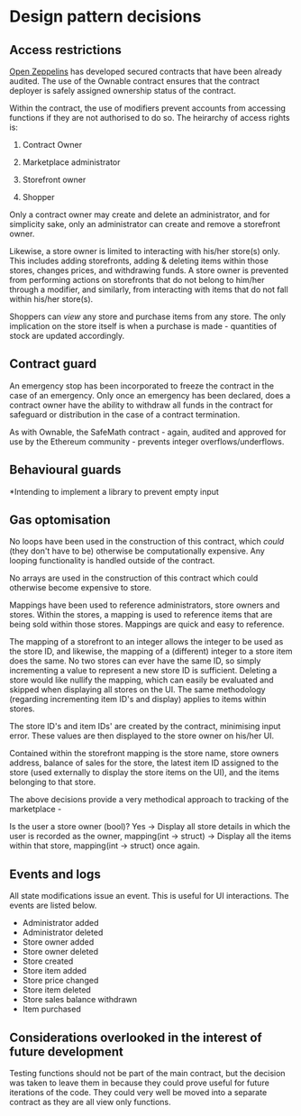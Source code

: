
# Design pattern decisions

## Access restrictions

[Open Zeppelins](https://openzeppelin.org/) has developed secured contracts that have been already audited. The use of the Ownable contract ensures that the contract deployer is safely assigned ownership status of the contract.

Within the contract, the use of modifiers prevent accounts from accessing functions if they are not authorised to do so. The heirarchy of access rights is:

1. Contract Owner

2. Marketplace administrator

3. Storefront owner

4. Shopper

Only a contract owner may create and delete an administrator, and for simplicity sake, only an administrator can create and remove a storefront owner.

Likewise, a store owner is limited to interacting with his/her store(s) only. This includes adding storefronts, adding & deleting items within those stores, changes prices, and withdrawing funds. A store owner is prevented from performing actions on storefronts that do not belong to him/her through a modifier, and similarly, from interacting with items that do not fall within his/her store(s).

Shoppers can *view* any store and purchase items from any store. The only implication on the store itself is when a purchase is made - quantities of stock are updated accordingly.

##  Contract guard

An emergency stop has been incorporated to freeze the contract in the case of an emergency. Only once an emergency has been declared, does a contract owner have the ability to withdraw all funds in the contract for safeguard or distribution in the case of a contract termination.

As with Ownable, the SafeMath contract - again, audited and approved for use by the Ethereum community - prevents integer overflows/underflows.


## Behavioural guards

*Intending to implement a library to prevent empty input


## Gas optomisation

No loops have been used in the construction of this contract, which *could* (they don't have to be) otherwise be computationally expensive. Any looping functionality is handled outside of the contract.

No arrays are used in the construction of this contract which could otherwise become expensive to store.

Mappings have been used to reference administrators, store owners and stores. Within the stores, a mapping is used to reference items that are being sold within those stores. Mappings are quick and easy to reference.

The mapping of a storefront to an integer allows the integer to be used as the store ID, and likewise, the mapping of a (different) integer to a store item does the same. No two stores can ever have the same ID, so simply incrementing a value to represent a new store ID is sufficient. Deleting a store would like nullify the mapping, which can easily be evaluated and skipped when displaying all stores on the UI. The same methodology (regarding incrementing item ID's and display) applies to items within stores.

The store ID's and item IDs' are created by the contract, minimising input error. These values are then displayed to the store owner on his/her UI.

Contained within the storefront mapping is the store name, store owners address, balance of sales for the store, the latest item ID assigned to the store (used externally to display the store items on the UI), and the items belonging to that store.

The above decisions provide a very methodical approach to tracking of the marketplace - 

Is the user a store owner (bool)? Yes ->  Display all store details in which the user is recorded as the owner, mapping(int -> struct) -> Display all the items within that store, mapping(int -> struct) once again.

## Events and logs

All state modifications issue an event. This is useful for UI interactions. The events are listed below.

- Administrator added
- Administrator deleted
- Store owner added
- Store owner deleted
- Store created
- Store item added
- Store price changed
- Store item deleted
- Store sales balance withdrawn
- Item purchased

## Considerations overlooked in the interest of future development

Testing functions should not be part of the main contract, but the decision was taken to leave them in because they could prove useful  for future iterations of the code. They could very well be moved into a separate contract as they are all view only functions.

